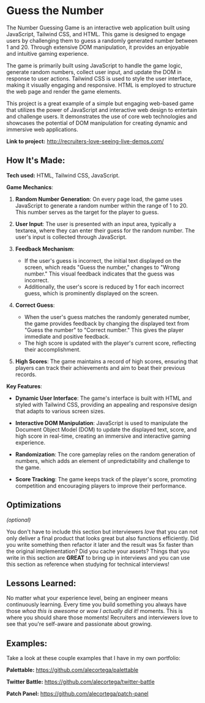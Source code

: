 # Guess the Number

The Number Guessing Game is an interactive web application built using JavaScript, Tailwind CSS, and HTML. This game is designed to engage users by challenging them to guess a randomly generated number between 1 and 20. Through extensive DOM manipulation, it provides an enjoyable and intuitive gaming experience.

The game is primarily built using JavaScript to handle the game logic, generate random numbers, collect user input, and update the DOM in response to user actions. Tailwind CSS is used to style the user interface, making it visually engaging and responsive. HTML is employed to structure the web page and render the game elements.

This project is a great example of a simple but engaging web-based game that utilizes the power of JavaScript and interactive web design to entertain and challenge users. It demonstrates the use of core web technologies and showcases the potential of DOM manipulation for creating dynamic and immersive web applications.

**Link to project:** http://recruiters-love-seeing-live-demos.com/

## How It's Made:

**Tech used:** HTML, Tailwind CSS, JavaScript.

**Game Mechanics**:

1. **Random Number Generation**: On every page load, the game uses JavaScript to generate a random number within the range of 1 to 20. This number serves as the target for the player to guess.

2. **User Input**: The user is presented with an input area, typically a textarea, where they can enter their guess for the random number. The user's input is collected through JavaScript.

3. **Feedback Mechanism**:

   - If the user's guess is incorrect, the initial text displayed on the screen, which reads "Guess the number," changes to "Wrong number." This visual feedback indicates that the guess was incorrect.
   - Additionally, the user's score is reduced by 1 for each incorrect guess, which is prominently displayed on the screen.

4. **Correct Guess**:

   - When the user's guess matches the randomly generated number, the game provides feedback by changing the displayed text from "Guess the number" to "Correct number." This gives the player immediate and positive feedback.
   - The high score is updated with the player's current score, reflecting their accomplishment.

5. **High Scores**: The game maintains a record of high scores, ensuring that players can track their achievements and aim to beat their previous records.

**Key Features**:

- **Dynamic User Interface**: The game's interface is built with HTML and styled with Tailwind CSS, providing an appealing and responsive design that adapts to various screen sizes.

- **Interactive DOM Manipulation**: JavaScript is used to manipulate the Document Object Model (DOM) to update the displayed text, score, and high score in real-time, creating an immersive and interactive gaming experience.

- **Randomization**: The core gameplay relies on the random generation of numbers, which adds an element of unpredictability and challenge to the game.

- **Score Tracking**: The game keeps track of the player's score, promoting competition and encouraging players to improve their performance.

## Optimizations

_(optional)_

You don't have to include this section but interviewers _love_ that you can not only deliver a final product that looks great but also functions efficiently. Did you write something then refactor it later and the result was 5x faster than the original implementation? Did you cache your assets? Things that you write in this section are **GREAT** to bring up in interviews and you can use this section as reference when studying for technical interviews!

## Lessons Learned:

No matter what your experience level, being an engineer means continuously learning. Every time you build something you always have those _whoa this is awesome_ or _wow I actually did it!_ moments. This is where you should share those moments! Recruiters and interviewers love to see that you're self-aware and passionate about growing.

## Examples:

Take a look at these couple examples that I have in my own portfolio:

**Palettable:** https://github.com/alecortega/palettable

**Twitter Battle:** https://github.com/alecortega/twitter-battle

**Patch Panel:** https://github.com/alecortega/patch-panel

